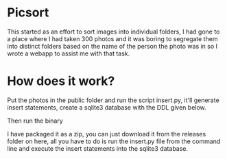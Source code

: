 Picsort
=================

This started as an effort to sort images into individual folders, I had gone to a place where I had taken 300 photos and it was boring to segregate them into distinct folders based on the name of the person the photo was in so I wrote a webapp to assist me with that task.

How does it work?
====================

Put the photos in the public folder and run the script insert.py, it'll generate insert statements, create a sqlite3 database with the DDL given below.

Then run the binary

I have packaged it as a zip, you can just download it from the releases folder on here, all you have to do is run the insert.py file from the command line and execute the insert statements into the sqlite3 database.


